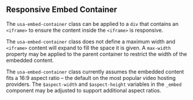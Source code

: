 ## Responsive Embed Container

The `usa-embed-container` class can be applied to a `div` that contains an `<iframe>` to ensure the content inside the `<iframe>` is responsive.

The `usa-embed-container` class does not define a maximum width and `<iframe>` content will expand to fill the space it is given. A `max-width` property may be applied to the parent container to restrict the width of the embedded content.

The `usa-embed-container` class currently assumes the embedded content fits a 16:9 aspect ratio – the default on the most popular video hosting providers. The `$aspect-width` and `$aspect-height` variables in the `_embed` component may be adjusted to support additional aspect ratios.
